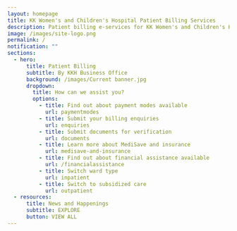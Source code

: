 ```yaml
---
layout: homepage
title: KK Women's and Children's Hospital Patient Billing Services
description: Patient billing e-services for KK Women's and Children's Hospital, Singapore
image: /images/site-logo.png
permalink: /
notification: ""
sections:
  - hero:
      title: Patient Billing
      subtitle: By KKH Business Office
      background: /images/Current banner.jpg
      dropdown:
        title: How can we assist you?
        options:
          - title: Find out about payment modes available
            url: paymentmodes
          - title: Submit your billing enquiries
            url: enquiries
          - title: Submit documents for verification
            url: documents
          - title: Learn more about MediSave and insurance
            url: medisave-and-insurance
          - title: Find out about financial assistance available
            url: /financialassistance
          - title: Switch ward type
            url: inpatient
          - title: Switch to subsidized care
            url: outpatient
  - resources:
      title: News and Happenings
      subtitle: EXPLORE
      button: VIEW ALL
---
```

